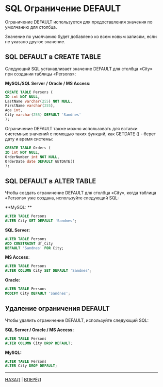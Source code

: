 # SQL Ограничение DEFAULT


Ограничение DEFAULT используется для предоставления значения по умолчанию для столбца.

Значение по умолчанию будет добавлено ко всем новым записям, если не указано другое значение.

## SQL DEFAULT в CREATE TABLE

Следующий SQL устанавливает значение DEFAULT для столбца «City» при создании таблицы «Persons»:

**MySQL/SQL Server / Oracle / MS Access:**

``` SQL
CREATE TABLE Persons (
ID int NOT NULL,
LastName varchar(255) NOT NULL,
FirstName varchar(255),
Age int,
City varchar(255) DEFAULT 'Sandnes'
);
```
Ограничение DEFAULT также можно использовать для вставки системных значений с помощью таких функций, как GETDATE () - берет дату и время системы:

``` SQL
CREATE TABLE Orders (
ID int NOT NULL,
OrderNumber int NOT NULL,
OrderDate date DEFAULT GETDATE()
);
```

## SQL DEFAULT в ALTER TABLE

Чтобы создать ограничение DEFAULT для столбца «City», когда таблица «Persons» уже создана, используйте следующий SQL:

**MySQL: **

``` SQL
ALTER TABLE Persons
ALTER City SET DEFAULT 'Sandnes';
```

**SQL Server:**

``` SQL
ALTER TABLE Persons
ADD CONSTRAINT df_City
DEFAULT 'Sandnes' FOR City;
```

**MS Access:**

``` SQL
ALTER TABLE Persons
ALTER COLUMN City SET DEFAULT 'Sandnes';
```

**Oracle:**

``` SQL
ALTER TABLE Persons
MODIFY City DEFAULT 'Sandnes';
```

## Удаление ограничения DEFAULT

Чтобы удалить ограничение DEFAULT, используйте следующий SQL:

**SQL Server / Oracle / MS Access:**

``` SQL
ALTER TABLE Persons
ALTER COLUMN City DROP DEFAULT;
```

**MySQL:**

``` SQL
ALTER TABLE Persons
ALTER City DROP DEFAULT;
```
---

[НАЗАД](/SQL_DATABASE/SQL_CHECK.md)  | [ВПЕРЁД](#)

